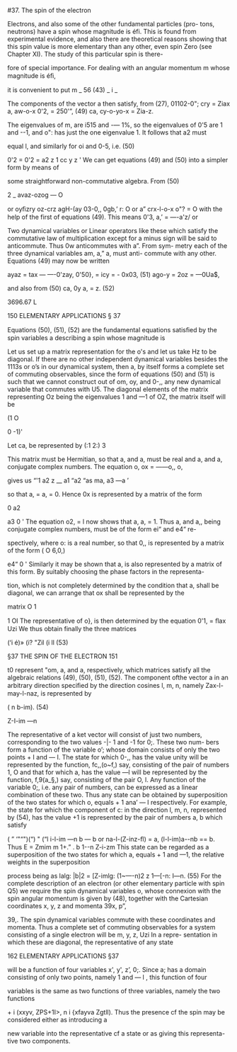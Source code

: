 #37. The spin of the electron

Electrons, and also some of the other fundamental particles (pro-
tons, neutrons) have a spin whose magnitude is éfi. This is found
from experimental evidence, and also there are theoretical reasons
showing that this spin value is more elementary than any other, even
spin Zero (see Chapter XI). The study of this particular spin is there-

fore of special importance.
For dealing with an angular momentum m whose magnitude is éﬁ,

it is convenient to put m _ 56 (43)
_ i _

The components of the vector a then satisfy, from (27),
01102-0"; cry = Ziax
a, aw-o-x 0'2, = 250'”, (49)
ca, cy-o-yo-x = Zia-z.

The eigenvalues of m, are i515 and -— 1%, so the eigenvalues of 0'5 are 1
and --1, and o": has just the one eigenvalue 1. It follows that a2 must

equal l, and similarly for oi and 0-5, i.e.
(50)

0'2 = 0'2 = a2 z 1
cc y z '
We can get equations (49) and (50) into a simpler form by means of

some straightforward non-commutative algebra. From (50)

2 _
avaz-ozog — O

or oyﬁzry oz-crz agH-(ay 03-0,, 0gb,’ r: O
or a” crx-l-o-x o"? = O
with the help of the first of equations (49). This means 0'3, a,’ = —-a'z/ or

Two dynamical variables or Linear operators like these which satisfy
the commutative law of multiplication except for a minus sign will
be said to anticommute. Thus 0w anticommutes with a”. From sym-
metry each of the three dynamical variables am, a,” a, must anti-
commute with any other. Equations (49) may now be written

ayaz = tax — —-0'zay,
0'50}, = icy = - 0x03, (51)
ago-y = 2oz = —0Ua$,

and also from (50) ca, 0y a, = z. (52)

3696.67 L

150 ELEMENTARY APPLICATIONS § 37

Equations (50), (51), (52) are the fundamental equations satisﬁed by
the spin variables a describing a spin whose magnitude is 

Let us set up a matrix representation for the o's and let us take Hz
to be diagonal. If there are no other independent dynamical variables
besides the 1113s or o’s in our dynamical system, then a, by itself forms
a complete set of commuting observables, since the form of equations
(50) and (51) is such that we cannot construct out of om, oy, and 0-,,
any new dynamical variable that commutes with U5. The diagonal
elements of the matrix representing Oz being the eigenvalues 1 and
—1 of OZ, the matrix itself will be

(1 O

0 -1)'

Let ca, be represented by (:1 2:)
3

This matrix must be Hermitian, so that a, and a, must be real and
a, and a, conjugate complex numbers. The equation o, ox = ——o,, o,

gives us
“'1 a2 z __ a1 “a2
“as ma, a3 —a ’

so that a, = a, = 0. Hence 0x is represented by a matrix of the form

0 a2

a3 0 '
The equation o2, = l now shows that a, a, = 1. Thus a, and a,, being
conjugate complex numbers, must be of the form ei“ and e4“ re-

spectively, where o: is a real number, so that 0,, is represented by a
matrix of the form ( O 6,0,)

e4“ 0 '
Similarly it may be shown that a, is also represented by a matrix of
this form. By suitably choosing the phase factors in the representa-

tion, which is not completely determined by the condition that a,
shall be diagonal, we can arrange that ox shall be represented by the

matrix O 1

1 OI
The representative of o}, is then determined by the equation
0'1, = ﬂax Uzi We thus obtain finally the three matrices

(‘i é)» (i? "Zil (i ll (53)

§37 THE SPIN OF THE ELECTRON 151

t0 represent "om, a, and a, respectively, which matrices satisfy all the
algebraic relations (49), (50), (51), (52). The component ofthe vector
a in an arbitrary direction speciﬁed by the direction cosines l, m, n,
namely Zax-l-may-l-naz, is represented by

( n b-im). (54)

Z-I-im —n

The representative of a ket vector will consist of just two numbers,
corresponding to the two values -|- 1 and -1 for 0;. These two num-
bers form a function of the variable o’; whose domain consists of only
the two points + I and — I. The state for which 0-,, has the value unity
will be represented by the function, fc,,(o~f,) say, consisting of the pair
of numbers 1, O and that for which a, has the value —l will be
represented by the function, f,9(a_§,) say, consisting of the pair O, l.
Any function of the variable 0;, i.e. any pair of numbers, can be
expressed as a linear combination of these two. Thus any state can
be obtained by superposition of the two states for which o, equals + 1 ana’
— I respectively. For example, the state for which the component of
c: in the direction l, m, n, represented by (54), has the value +1 is
represented by the pair of numbers a, b which satisfy

( ” ‘"“")(“) " (“l
i-l-im —n b — b
or na-l-(Z-inz-ﬂ) = a,
(l-l-im)a--nb == b.
Thus E = Zmim m 1+.” .
b 1--n Z-i-zm
This state can be regarded as a superposition of the two states for
which a, equals + 1 and —1, the relative weights in the superposition

process being as
lalg: |b|2 = [Z-imlg: (1~—-n)2 z 1—[-n: I—n. (55)
For the complete description of an electron (or other elementary
particle with spin Q5) we require the spin dynamical variables o,
whose connexion with the spin angular momentum is given by (48),
together with the Cartesian coordinates x, y, z and momenta 39x, p”,

39,. The spin dynamical variables commute with these coordinates
and momenta. Thus a complete set of commuting observables for a
system consisting of a single electron will be m, y, z, Uzi In a repre-
sentation in which these are diagonal, the representative of any state

162 ELEMENTARY APPLICATIONS §37

will be a function of four variables x', y', z’, 0;. Since a; has a domain
consisting of only two points, namely 1 and — l , this function of four

variables is the same as two functions of three variables, namely the
two functions

<xfylzrl>+ i (xxyv, ZPS+1I>, <xlyfzti>n i {xfayva Zgtll). 
Thus the presence cf the spin may be considered either as introducing a

new variable into the representative cf a state or as giving this representa-
tive two components.

